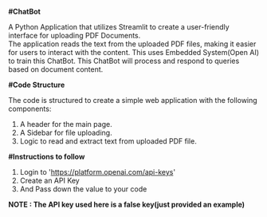 **#ChatBot**

 A Python Application that utilizes Streamlit to create a user-friendly interface for uploading PDF Documents.      
 The application reads the text from the uploaded PDF files, making it easier for users to interact with the content.
 This uses Embedded System(Open AI) to train this ChatBot.
 This ChatBot will process and respond to queries based on document content.

**#Code Structure**

The code is structured to create a simple web application with the following components:

1. A header for the main page.
2. A Sidebar for file uploading.
3. Logic to read and extract text from uploaded PDF file.

**#Instructions to follow**

1. Login to 'https://platform.openai.com/api-keys'
2. Create an API Key
3. And Pass down the value to your code

**NOTE : The API key used here is a false key(just provided an example)**

